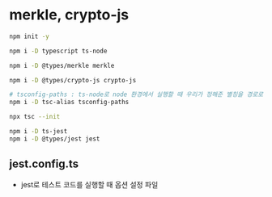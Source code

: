 # merkle, crypto-js

```sh
npm init -y

npm i -D typescript ts-node

npm i -D @types/merkle merkle

npm i -D @types/crypto-js crypto-js

# tsconfig-paths : ts-node로 node 환경에서 실행할 때 우리가 정해준 별칭을 경로로 변환해서 실행시키기 위해 사용
npm i -D tsc-alias tsconfig-paths
```

```sh
npx tsc --init
```

```sh
npm i -D ts-jest
npm i -D @types/jest jest
```

## jest.config.ts
- jest로 테스트 코드를 실행할 때 옵션 설정 파일